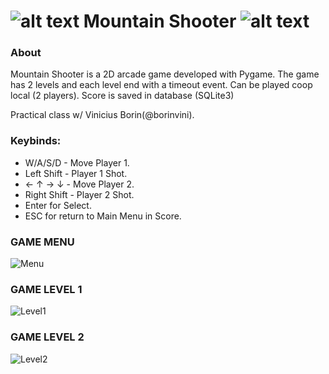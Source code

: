 ![alt text](https://imgur.com/3ZQnyim.png "Mountain Shooter") Mountain Shooter ![alt text](https://imgur.com/3ZQnyim.png "Mountain Shooter")
===============
 

### About

Mountain Shooter is a 2D arcade game developed with Pygame. The game has 2 levels and each level end with a timeout event.
Can be played coop local (2 players).
Score is saved in database (SQLite3)

Practical class w/ Vinicius Borin(@borinvini).

### Keybinds:
- W/A/S/D - Move Player 1.
- Left Shift - Player 1 Shot.
- ← ↑ → ↓ - Move Player 2.
- Right Shift - Player 2 Shot.
- Enter for Select.
- ESC for return to Main Menu in Score.


### GAME MENU

![Menu](https://imgur.com/L3Pi60F.png)

### GAME LEVEL 1

![Level1](https://imgur.com/01snr5R.png)

### GAME LEVEL 2

![Level2](https://imgur.com/yeUG8o8.png)
